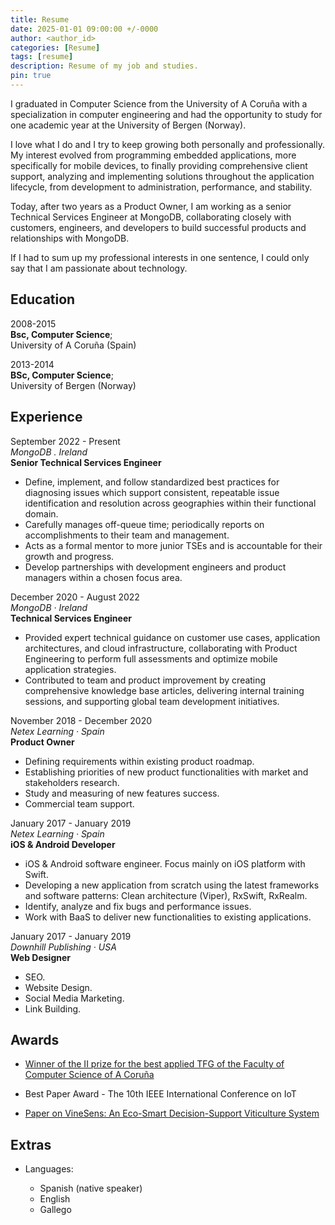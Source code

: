 ```yaml
---
title: Resume
date: 2025-01-01 09:00:00 +/-0000
author: <author_id>
categories: [Resume]
tags: [resume]
description: Resume of my job and studies.
pin: true
---
```


I graduated in Computer Science from the University of A Coruña with a specialization in computer engineering and had the opportunity to study for one academic year at the University of Bergen (Norway).

I love what I do and I try to keep growing both personally and professionally. My interest evolved from programming embedded applications, more specifically for mobile devices, to finally providing comprehensive client support, analyzing and implementing solutions throughout the application lifecycle, from development to administration, performance, and stability.

Today, after two years as a Product Owner, I am working as a senior Technical Services Engineer at MongoDB, collaborating closely with customers, engineers, and developers to build successful products and relationships with MongoDB.

If I had to sum up my professional interests in one sentence, I could only say that I am passionate about technology.

Education
---------

2008-2015\
**Bsc, Computer Science**;\
University of A Coruña (Spain)

2013-2014\
**BSc, Computer Science**;\
University of Bergen (Norway)

Experience
----------

September 2022 - Present\
_MongoDB . Ireland_\
**Senior Technical Services Engineer**

* Define, implement, and follow standardized best practices for diagnosing issues which support consistent, repeatable issue identification and resolution across geographies within their functional domain.
* Carefully manages off-queue time; periodically reports on accomplishments to their team and management.
* Acts as a formal mentor to more junior TSEs and is accountable for their growth and progress.
* Develop partnerships with development engineers and product managers within a chosen focus area.

December 2020 - August 2022\
_MongoDB · Ireland_\
**Technical Services Engineer**

* Provided expert technical guidance on customer use cases, application architectures, and cloud infrastructure, collaborating with Product Engineering to perform full assessments and optimize mobile application strategies.
* Contributed to team and product improvement by creating comprehensive knowledge base articles, delivering internal training sessions, and supporting global team development initiatives.

November 2018 - December 2020\
_Netex Learning · Spain_\
**Product Owner**

* Defining requirements within existing product roadmap.
* Establishing priorities of new product functionalities with market and stakeholders research.
* Study and measuring of new features success.
* Commercial team support.

January 2017 - January 2019\
_Netex Learning · Spain_\
**iOS & Android Developer**

* iOS & Android software engineer. Focus mainly on iOS platform with Swift.
* Developing a new application from scratch using the latest frameworks and software patterns: Clean architecture (Viper), RxSwift, RxRealm.
* Identify, analyze and fix bugs and performance issues.
* Work with BaaS to deliver new functionalities to existing applications.

January 2017 - January 2019\
_Downhill Publishing · USA_\
**Web Designer**

* SEO.
* Website Design.
* Social Media Marketing.
* Link Building.

Awards
-------

* [Winner of the II prize for the best applied TFG of the Faculty of Computer Science of A Coruña](https://ptfg.fic.udc.es/edicion2016.html)

* Best Paper Award - The 10th IEEE International Conference on IoT

* [Paper on VineSens: An Eco-Smart Decision-Support Viticulture System](https://www.mdpi.com/1424-8220/17/3/465)

Extras
-------

* Languages:

  * Spanish (native speaker)
  * English
  * Gallego